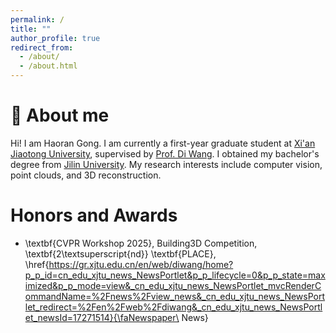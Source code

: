 ```yaml
---
permalink: /
title: ""
author_profile: true
redirect_from: 
  - /about/
  - /about.html
---
```


# :mag_right: About me

Hi! I am Haoran Gong. I am currently a first-year graduate student at [Xi'an Jiaotong University](https://www.xjtu.edu.cn/), supervised by [Prof. Di Wang](https://gr.xjtu.edu.cn/en/web/diwang). I obtained my bachelor's degree from [Jilin University](https://www.jlu.edu.cn/). My research interests include computer vision, point clouds, and 3D reconstruction.


# Honors and Awards
- \textbf{CVPR Workshop 2025}, Building3D Competition, \textbf{2\textsuperscript{nd}} \textbf{PLACE}, \href{https://gr.xjtu.edu.cn/en/web/diwang/home?p_p_id=cn_edu_xjtu_news_NewsPortlet&p_p_lifecycle=0&p_p_state=maximized&p_p_mode=view&_cn_edu_xjtu_news_NewsPortlet_mvcRenderCommandName=%2Fnews%2Fview_news&_cn_edu_xjtu_news_NewsPortlet_redirect=%2Fen%2Fweb%2Fdiwang&_cn_edu_xjtu_news_NewsPortlet_newsId=17271514}{\faNewspaper\ News}

